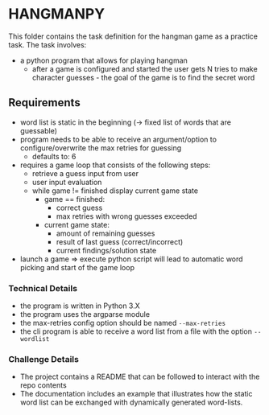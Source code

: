 # HANGMANPY

This folder contains the task definition for the hangman game as a practice task.
The task involves:

- a python program that allows for playing hangman
  - after a game is configured and started the user gets N tries to make character guesses - the goal of the game is to find the secret word

## Requirements

- word list is static in the beginning (-> fixed list of words that are guessable)
- program needs to be able to receive an argument/option to configure/overwrite the max retries for guessing
  - defaults to: 6
- requires a game loop that consists of the following steps:
  - retrieve a guess input from user
  - user input evaluation
  - while game != finished display current game state
    - game == finished: 
      - correct guess
      - max retries with wrong guesses exceeded
    - current game state:
      - amount of remaining guesses
      - result of last guess (correct/incorrect)
      - current findings/solution state
- launch a game => execute python script will lead to automatic word picking and start of the game loop

### Technical Details

- the program is written in Python 3.X
- the program uses the argparse module
- the max-retries config option should be named `--max-retries`
- the cli program is able to receive a word list from a file with the option `--wordlist`

### Challenge Details

- The project contains a README that can be followed to interact with the repo contents
- The documentation includes an example that illustrates how the static word list can be exchanged with dynamically generated word-lists.